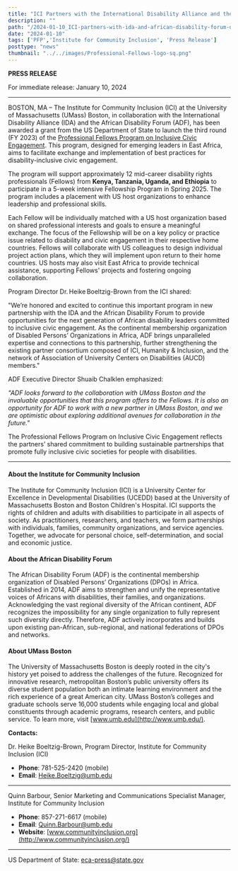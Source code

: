 ```yaml
---
title: "ICI Partners with the International Disability Alliance and the African Disability Forum on International Fellowship Program"
description: ""
path: "/2024-01-10_ICI-partners-with-ida-and-african-disability-forum-on-fellowship-program"
date: "2024-01-10"
tags: ['PFP','Institute for Community Inclusion', 'Press Release']
posttype: "news"
thumbnail: "../../images/Professional-Fellows-logo-sq.png"
---
```


<div class="row">
<div class="col-md-8">


**PRESS RELEASE**

For immediate release: January 10, 2024

* * *

BOSTON, MA – The Institute for Community Inclusion (ICI) at the University of Massachusetts (UMass) Boston, in collaboration with the International Disability Alliance (IDA) and the African Disability Forum (ADF), has been awarded a grant from the US Department of State to launch the third round (FY 2023) of the [Professional Fellows Program on Inclusive Civic Engagement](http://www.pfpinclusion.org/). This program, designed for emerging leaders in East Africa, aims to facilitate exchange and implementation of best practices for disability-inclusive civic engagement.

The program will support approximately 12 mid-career disability rights professionals (Fellows) from **Kenya, Tanzania, Uganda, and Ethiopia** to participate in a 5-week intensive Fellowship Program in Spring 2025. The program includes a placement with US host organizations to enhance leadership and professional skills.

Each Fellow will be individually matched with a US host organization based on shared professional interests and goals to ensure a meaningful exchange. The focus of the Fellowship will be on a key policy or practice issue related to disability and civic engagement in their respective home countries. Fellows will collaborate with US colleagues to design individual project action plans, which they will implement upon return to their home countries. US hosts may also visit East Africa to provide technical assistance, supporting Fellows' projects and fostering ongoing collaboration.

Program Director Dr. Heike Boeltzig-Brown from the ICI shared:

"We’re honored and excited to continue this important program in new partnership with the IDA and the African Disability Forum to provide opportunities for the next generation of African disability leaders committed to inclusive civic engagement. As the continental membership organization of Disabled Persons’ Organizations in Africa, ADF brings unparalleled expertise and connections to this partnership, further strengthening the existing partner consortium composed of ICI, Humanity & Inclusion, and the network of Association of University Centers on Disabilities (AUCD) members."

ADF Executive Director Shuaib Chalklen emphasized:

_"ADF looks forward to the collaboration with UMass Boston and the invaluable opportunities that this program offers to the Fellows. It is also an opportunity for ADF to work with a new partner in UMass Boston, and we are optimistic about exploring additional avenues for collaboration in the future."_

The Professional Fellows Program on Inclusive Civic Engagement reflects the partners’ shared commitment to building sustainable partnerships that promote fully inclusive civic societies for people with disabilities.

***

#### About the Institute for Community Inclusion

The Institute for Community Inclusion (ICI) is a University Center for Excellence in Developmental Disabilities (UCEDD) based at the University of Massachusetts Boston and Boston Children's Hospital. ICI supports the rights of children and adults with disabilities to participate in all aspects of society. As practitioners, researchers, and teachers, we form partnerships with individuals, families, community organizations, and service agencies. Together, we advocate for personal choice, self-determination, and social and economic justice.

#### About the African Disability Forum

The African Disability Forum (ADF) is the continental membership organization of Disabled Persons’ Organizations (DPOs) in Africa. Established in 2014, ADF aims to strengthen and unify the representative voices of Africans with disabilities, their families, and organizations. Acknowledging the vast regional diversity of the African continent, ADF recognizes the impossibility for any single organization to fully represent such diversity directly. Therefore, ADF actively incorporates and builds upon existing pan-African, sub-regional, and national federations of DPOs and networks.

#### About UMass Boston

The University of Massachusetts Boston is deeply rooted in the city's history yet poised to address the challenges of the future. Recognized for innovative research, metropolitan Boston’s public university offers its diverse student population both an intimate learning environment and the rich experience of a great American city. UMass Boston’s colleges and graduate schools serve 16,000 students while engaging local and global constituents through academic programs, research centers, and public service. To learn more, visit [www.umb.edu](http://www.umb.edu/).

</div>
<div class="col-md-4">
<div class="bg-light p-2">
<b>Contacts:</b>

Dr. Heike Boeltzig-Brown, Program Director, Institute for Community Inclusion (ICI)

*   <b>Phone</b>: 781-525-2420 (mobile)
*   <b>Email</b>: [Heike.Boeltzig@umb.edu](mailto:Heike.Boeltzig@umb.edu)
    
<hr>
Quinn Barbour, Senior Marketing and Communications Specialist Manager, Institute for Community Inclusion

*   <b>Phone</b>: 857-271-6617 (mobile)
*   <b>Email</b>: [Quinn.Barbour@umb.edu](mailto:Quinn.Barbour@umb.edu)
*   <b>Website</b>: [www.communityinclusion.org](http://www.communityinclusion.org/)
    
<hr>

US Department of State: [eca-press@state.gov](mailto:eca-press@state.gov)

</div>
</div>
</div>